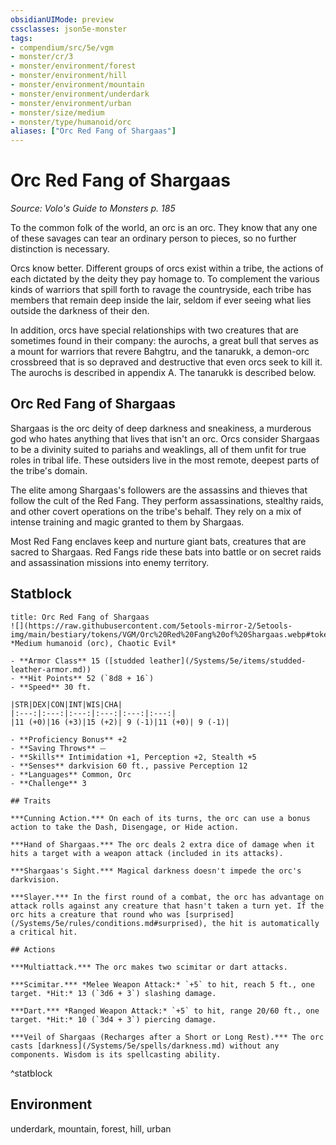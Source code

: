 ```yaml
---
obsidianUIMode: preview
cssclasses: json5e-monster
tags:
- compendium/src/5e/vgm
- monster/cr/3
- monster/environment/forest
- monster/environment/hill
- monster/environment/mountain
- monster/environment/underdark
- monster/environment/urban
- monster/size/medium
- monster/type/humanoid/orc
aliases: ["Orc Red Fang of Shargaas"]
---
```

# Orc Red Fang of Shargaas
*Source: Volo's Guide to Monsters p. 185*  

To the common folk of the world, an orc is an orc. They know that any one of these savages can tear an ordinary person to pieces, so no further distinction is necessary.

Orcs know better. Different groups of orcs exist within a tribe, the actions of each dictated by the deity they pay homage to. To complement the various kinds of warriors that spill forth to ravage the countryside, each tribe has members that remain deep inside the lair, seldom if ever seeing what lies outside the darkness of their den.

In addition, orcs have special relationships with two creatures that are sometimes found in their company: the aurochs, a great bull that serves as a mount for warriors that revere Bahgtru, and the tanarukk, a demon-orc crossbreed that is so depraved and destructive that even orcs seek to kill it. The aurochs is described in appendix A. The tanarukk is described below.

## Orc Red Fang of Shargaas

Shargaas is the orc deity of deep darkness and sneakiness, a murderous god who hates anything that lives that isn't an orc. Orcs consider Shargaas to be a divinity suited to pariahs and weaklings, all of them unfit for true roles in tribal life. These outsiders live in the most remote, deepest parts of the tribe's domain.

The elite among Shargaas's followers are the assassins and thieves that follow the cult of the Red Fang. They perform assassinations, stealthy raids, and other covert operations on the tribe's behalf. They rely on a mix of intense training and magic granted to them by Shargaas.

Most Red Fang enclaves keep and nurture giant bats, creatures that are sacred to Shargaas. Red Fangs ride these bats into battle or on secret raids and assassination missions into enemy territory.

## Statblock

```ad-statblock
title: Orc Red Fang of Shargaas
![](https://raw.githubusercontent.com/5etools-mirror-2/5etools-img/main/bestiary/tokens/VGM/Orc%20Red%20Fang%20of%20Shargaas.webp#token)
*Medium humanoid (orc), Chaotic Evil*

- **Armor Class** 15 ([studded leather](/Systems/5e/items/studded-leather-armor.md))
- **Hit Points** 52 (`8d8 + 16`)
- **Speed** 30 ft.

|STR|DEX|CON|INT|WIS|CHA|
|:---:|:---:|:---:|:---:|:---:|:---:|
|11 (+0)|16 (+3)|15 (+2)| 9 (-1)|11 (+0)| 9 (-1)|

- **Proficiency Bonus** +2
- **Saving Throws** ⏤
- **Skills** Intimidation +1, Perception +2, Stealth +5
- **Senses** darkvision 60 ft., passive Perception 12
- **Languages** Common, Orc
- **Challenge** 3

## Traits

***Cunning Action.*** On each of its turns, the orc can use a bonus action to take the Dash, Disengage, or Hide action.

***Hand of Shargaas.*** The orc deals 2 extra dice of damage when it hits a target with a weapon attack (included in its attacks).

***Shargaas's Sight.*** Magical darkness doesn't impede the orc's darkvision.

***Slayer.*** In the first round of a combat, the orc has advantage on attack rolls against any creature that hasn't taken a turn yet. If the orc hits a creature that round who was [surprised](/Systems/5e/rules/conditions.md#surprised), the hit is automatically a critical hit.

## Actions

***Multiattack.*** The orc makes two scimitar or dart attacks.

***Scimitar.*** *Melee Weapon Attack:* `+5` to hit, reach 5 ft., one target. *Hit:* 13 (`3d6 + 3`) slashing damage.

***Dart.*** *Ranged Weapon Attack:* `+5` to hit, range 20/60 ft., one target. *Hit:* 10 (`3d4 + 3`) piercing damage.

***Veil of Shargaas (Recharges after a Short or Long Rest).*** The orc casts [darkness](/Systems/5e/spells/darkness.md) without any components. Wisdom is its spellcasting ability.
```
^statblock

## Environment

underdark, mountain, forest, hill, urban
